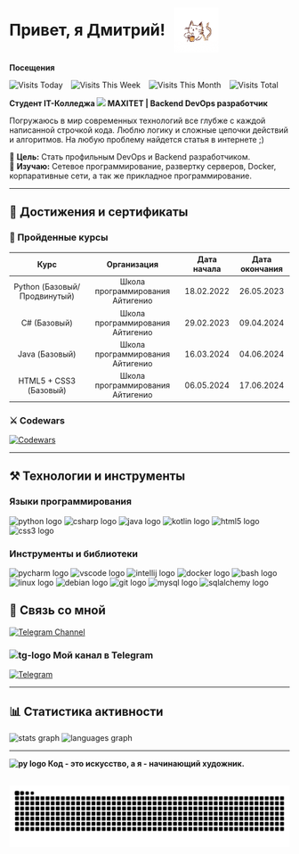 <h1 style="display: flex; align-items: center; gap: 16px;">
  Привет, я Дмитрий!
  <img src="/cat_with_coffee.gif" alt="котик с кофе" width="80"/>
</h1>


**Посещения**  
<div style="display: flex; gap: 15px; flex-wrap: wrap; align-items: center;">
  <img src="https://img.shields.io/badge/Today-0-blueviolet" alt="Visits Today">
  <img src="https://img.shields.io/badge/Week-0-blueviolet" alt="Visits This Week">
  <img src="https://img.shields.io/badge/Month-0-blueviolet" alt="Visits This Month">
  <img src="https://img.shields.io/badge/Total-0-blueviolet" alt="Visits Total">
</div>

**Студент IT-Колледжа <img src="https://static.tildacdn.com/tild3835-3638-4035-b135-316236636165/Fat_logo.svg" width="60"> MAXITET | Backend DevOps разработчик**

Погружаюсь в мир современных технологий все глубже с каждой написанной строчкой кода. Люблю логику и сложные цепочки действий и алгоритмов. На любую проблему найдется статья в интернете ;)

🎯 **Цель:** Стать профильным DevOps и Backend разработчиком. \
🌵 **Изучаю:** Сетевое программирование, развертку серверов, Docker, корпаративные сети, а так же прикладное программирование.

---

## 🏅 Достижения и сертификаты

### 📜 Пройденные курсы

|  Курс                        |       Организация                | Дата начала  | Дата окончания  |
|:----------------------------:|:--------------------------------:|:------------:|:---------------:|
| Python (Базовый/Продвинутый) | Школа программирования Айтигенио |  18.02.2022  |   26.05.2023    |
|         С# (Базовый)         | Школа программирования Айтигенио |  29.02.2023  |   09.04.2024    |
|        Java (Базовый)        | Школа программирования Айтигенио |  16.03.2024  |   04.06.2024    |
|    HTML5 + CSS3 (Базовый)    | Школа программирования Айтигенио |  06.05.2024  |   17.06.2024    | 

### ⚔️ Codewars
[![Codewars](https://www.codewars.com/users/Dev-Cored/badges/large)](https://www.codewars.com/users/Dev-Cored/)

---

## ⚒️ **Технологии и инструменты**

### **Языки программирования**

<div align="left">
  <img src="https://cdn.jsdelivr.net/gh/devicons/devicon/icons/python/python-original.svg" height="40" alt="python logo"  />
  <img src="https://cdn.jsdelivr.net/gh/devicons/devicon/icons/csharp/csharp-original.svg" height="40" alt="csharp logo"  />
  <img src="https://cdn.jsdelivr.net/gh/devicons/devicon/icons/java/java-original.svg" height="40" alt="java logo"  />
  <img src="https://cdn.jsdelivr.net/gh/devicons/devicon/icons/kotlin/kotlin-original.svg" height="40" alt="kotlin logo"  />
  <img src="https://cdn.jsdelivr.net/gh/devicons/devicon/icons/html5/html5-original.svg" height="40" alt="html5 logo"  />
  <img src="https://cdn.jsdelivr.net/gh/devicons/devicon/icons/css3/css3-original.svg" height="40" alt="css3 logo"  />
</div>

### **Инструменты и библиотеки**

<div align="left">
  <img src="https://cdn.jsdelivr.net/gh/devicons/devicon/icons/pycharm/pycharm-original.svg" height="40" alt="pycharm logo"  />
  <img src="https://cdn.jsdelivr.net/gh/devicons/devicon/icons/vscode/vscode-original.svg" height="40" alt="vscode logo"  />
  <img src="https://cdn.jsdelivr.net/gh/devicons/devicon/icons/intellij/intellij-original.svg" height="40" alt="intellij logo"  />
  <img src="https://cdn.jsdelivr.net/gh/devicons/devicon/icons/docker/docker-original.svg" height="40" alt="docker logo"  />
  <img src="https://cdn.jsdelivr.net/gh/devicons/devicon/icons/bash/bash-original.svg" height="40" alt="bash logo"  />
  <img src="https://cdn.jsdelivr.net/gh/devicons/devicon/icons/linux/linux-original.svg" height="40" alt="linux logo"  />
  <img src="https://cdn.jsdelivr.net/gh/devicons/devicon/icons/debian/debian-original.svg" height="40" alt="debian logo"  />
  <img src="https://cdn.jsdelivr.net/gh/devicons/devicon/icons/git/git-original.svg" height="40" alt="git logo"  />
  <img src="https://cdn.jsdelivr.net/gh/devicons/devicon/icons/mysql/mysql-original.svg" height="40" alt="mysql logo"  />
  <img src="https://cdn.jsdelivr.net/gh/devicons/devicon/icons/sqlalchemy/sqlalchemy-original.svg" height="40" alt="sqlalchemy logo"  />
</div>

## 📱 **Связь со мной**

[![Telegram Channel](https://img.shields.io/badge/Telegram-@development__core-26A5E4?style=for-the-badge&logo=telegram&logoColor=white)](https://t.me/development_core)

### <img src="https://upload.wikimedia.org/wikipedia/commons/thumb/8/82/Telegram_logo.svg/768px-Telegram_logo.svg.png" alt="tg-logo" width=16> **Мой канал в Telegram**

[![Telegram](https://img.shields.io/badge/Telegram-channel-26A5E4?style=for-the-badge&logo=telegram&logoColor=white)](https://t.me/dev_core_official_public)

---

## 📊 **Статистика активности**

<img src="https://github-readme-stats.vercel.app/api?username=Dev-Cored&hide_title=false&hide_rank=false&show_icons=true&include_all_commits=true&count_private=true&disable_animations=false&theme=dracula&locale=en&hide_border=false" height="150" alt="stats graph"  />
<img src="https://github-readme-stats.vercel.app/api/top-langs?username=Dev-Cored&locale=en&hide_title=false&layout=compact&card_width=320&langs_count=5&theme=dracula&hide_border=false" height="150" alt="languages graph"  />

---

**<img src="https://s3.dualstack.us-east-2.amazonaws.com/pythondotorg-assets/media/files/python-logo-only.svg" alt="py logo" width=15> Код - это искусство, а я - начинающий художник.**


<br clear="both">

<img src="https://raw.githubusercontent.com/Dev-Cored/Dev-Cored/output/snake.svg" alt="snake animation" />

###
